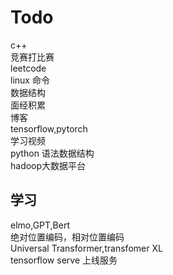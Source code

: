 # Todo  
c++  
竞赛打比赛  
leetcode  
linux 命令  
数据结构  
面经积累  
博客  
tensorflow,pytorch  
学习视频  
python 语法数据结构  
hadoop大数据平台  
## 学习
elmo,GPT,Bert  
绝对位置编码，相对位置编码  
Universal Transformer,transfomer XL  
tensorflow serve 上线服务  



